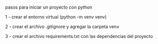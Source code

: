 pasos para iniciar un proyecto con python

1 - crear el entorno virtual (python -m venv venv)

2 - crear el archivo .gitignore y agregar la carpeta venv

3 - crear el archivo requirements.txt con las dependencias del proyecto